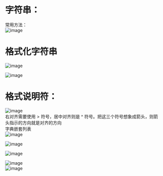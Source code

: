 # 字符串：  
常用方法：  
![image](https://github.com/user-attachments/assets/0efa5fbc-5181-4c1f-ac8f-5247c5e8e7a9)  
# 格式化字符串  
![image](https://github.com/user-attachments/assets/7e564997-705f-4e98-ba17-3b4a05df9685)  

![image](https://github.com/user-attachments/assets/ef0ef633-6ff3-4ddf-98a4-530dc6d4d21a)  
# 格式说明符：
![image](https://github.com/user-attachments/assets/f49f05cb-4132-4637-8e73-1c635841d6a6)   
右对齐需要使用 > 符号，居中对齐则是 ^ 符号。把这三个符号想象成箭头，则箭头指示的方向就是对齐的方向  
字典嵌套列表  
![image](https://github.com/user-attachments/assets/7ef3f52a-4926-4e2d-a6ff-f6fc3fbb1d3e)  

![image](https://github.com/user-attachments/assets/cc3cc44b-87fb-4bb7-ba7e-2124025060ed)   

![image](https://github.com/user-attachments/assets/40ac65ce-b6ad-4a79-b535-5c8fe7f63be2)  

![image](https://github.com/user-attachments/assets/025c5a27-3d02-4775-86db-cbec87f869a1)  
![image](https://github.com/user-attachments/assets/73871d93-4b25-4239-92d2-9b2a8742c5fb)  









